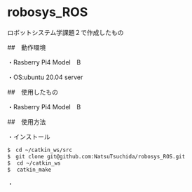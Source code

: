 # robosys_ROS
ロボットシステム学課題２で作成したもの

##　動作環境

・Rasberry Pi4 Model　B

・OS:ubuntu 20.04 server

##　使用したもの

・Rasberry Pi4 Model　B

##　使用方法

・インストール

```sh
$　cd ~/catkin_ws/src
$　git clone git@github.com:NatsuTsuchida/robosys_ROS.git
$  cd ~/catkin_ws
$  catkin_make
```

・
